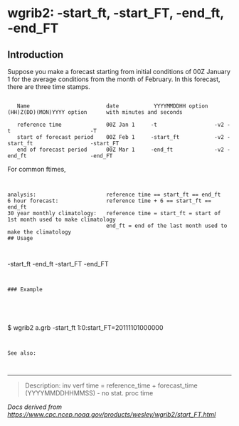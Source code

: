 # wgrib2: -start_ft, -start_FT, -end_ft, -end_FT

## Introduction

Suppose you make a forecast starting from initial conditions of 00Z January 1 for the average
conditions from the month of February. In this forecast, there are three time stamps.

```

   Name                        date           YYYYMMDDHH option  (HH)Z(DD)(MON)YYYY option      with minutes and seconds

   reference time              00Z Jan 1     -t                  -v2 -t                         -T
   start of forecast period    00Z Feb 1     -start_ft           -v2 -start_ft                  -start_FT
   end of forecast period      00Z Mar 1     -end_ft             -v2 -end_ft                    -end_FT

```

For common ftimes,

```


analysis:                      reference time == start_ft == end_ft
6 hour forecast:               reference time + 6 == start_ft == end_ft
30 year monthly climatology:   reference time = start_ft = start of 1st month used to make climatology
                               end_ft = end of the last month used to make the climatology
## Usage



```

-start_ft
-end_ft
-start_FT
-end_FT

```


### Example





```

$ wgrib2 a.grb -start_ft
1:0:start_FT=20111101000000

```


See also:



```

---

> Description: inv verf time = reference_time + forecast_time (YYYYMMDDHHMMSS) - no stat. proc time

_Docs derived from <https://www.cpc.ncep.noaa.gov/products/wesley/wgrib2/start_FT.html>_
